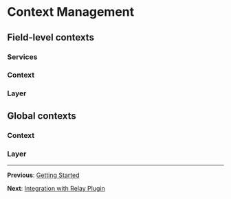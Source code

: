 # Context Management

## Field-level contexts

### Services

### Context

### Layer

## Global contexts

### Context

### Layer

---

**Previous**: [Getting Started](./01-getting-started.md)

**Next**: [Integration with Relay Plugin](./03-integration-with-relay-plugin.md)
